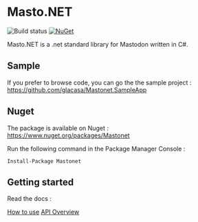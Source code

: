 # Masto.NET

![Build status](https://glacasa.visualstudio.com/_apis/public/build/definitions/b2cc08b3-5c47-4294-b016-434c80d4059c/43/badge)
[![NuGet](https://img.shields.io/nuget/v/Mastonet.svg)](https://www.nuget.org/packages/Mastonet/)

Masto.NET is a .net standard library for Mastodon written in C#.

## Sample

If you prefer to browse code, you can go the the sample project : https://github.com/glacasa/Mastonet.SampleApp

## Nuget

The package is available on Nuget : https://www.nuget.org/packages/Mastonet 

Run the following command in the Package Manager Console  :

    Install-Package Mastonet


## Getting started

Read the docs :

[How to use](https://github.com/glacasa/Mastonet/blob/master/DOC.md)
[API Overview](https://github.com/glacasa/Mastonet/blob/master/API.md)